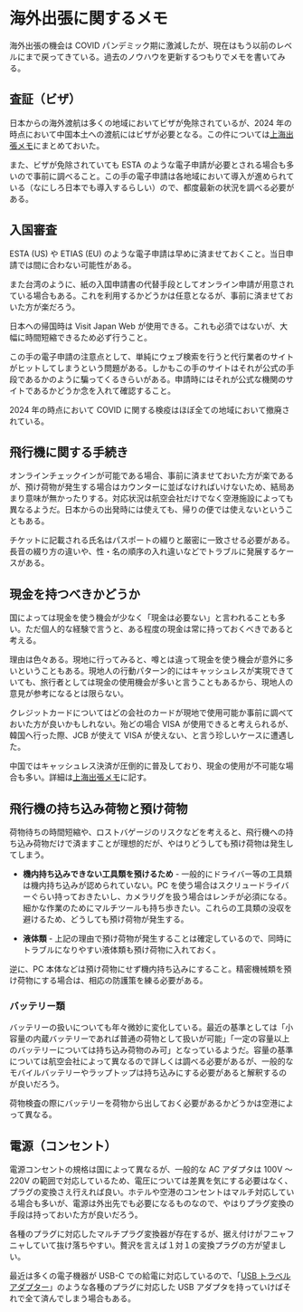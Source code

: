 # 海外出張に関するメモ

海外出張の機会は COVID パンデミック期に激減したが、現在はもう以前のレベルにまで戻ってきている。過去のノウハウを更新するつもりでメモを書いてみる。

## 査証（ビザ）

日本からの海外渡航は多くの地域においてビザが免除されているが、2024 年の時点において中国本土への渡航にはビザが必要となる。この件については[上海出張メモ](Shanghai2024.md)にまとめておいた。

また、ビザが免除されていても ESTA のような電子申請が必要とされる場合も多いので事前に調べること。この手の電子申請は各地域において導入が進められている（なにしろ日本でも導入するらしい）ので、都度最新の状況を調べる必要がある。

## 入国審査

ESTA (US) や ETIAS (EU) のような電子申請は早めに済ませておくこと。当日申請では間に合わない可能性がある。

また台湾のように、紙の入国申請書の代替手段としてオンライン申請が用意されている場合もある。これを利用するかどうかは任意となるが、事前に済ませておいた方が楽だろう。

日本への帰国時は Visit Japan Web が使用できる。これも必須ではないが、大幅に時間短縮できるため必ず行うこと。

この手の電子申請の注意点として、単純にウェブ検索を行うと代行業者のサイトがヒットしてしまうという問題がある。しかもこの手のサイトはそれが公式の手段であるかのように騙ってくるきらいがある。申請時にはそれが公式な機関のサイトであるかどうか念を入れて確認すること。

2024 年の時点において COVID に関する検疫はほぼ全ての地域において撤廃されている。

## 飛行機に関する手続き

オンラインチェックインが可能である場合、事前に済ませておいた方が楽であるが、預け荷物が発生する場合はカウンターに並ばなければいけないため、結局あまり意味が無かったりする。対応状況は航空会社だけでなく空港施設によっても異なるようだ。日本からの出発時には使えても、帰りの便では使えないということもある。

チケットに記載される氏名はパスポートの綴りと厳密に一致させる必要がある。長音の綴り方の違いや、性・名の順序の入れ違いなどでトラブルに発展するケースがある。

## 現金を持つべきかどうか

国によっては現金を使う機会が少なく「現金は必要ない」と言われることも多い。ただ個人的な経験で言うと、ある程度の現金は常に持っておくべきであると考える。

理由は色々ある。現地に行ってみると、噂とは違って現金を使う機会が意外に多いということもある。現地人の行動パターン的にはキャッシュレスが実現できていても、旅行者としては現金の使用機会が多いと言うこともあるから、現地人の意見が参考になるとは限らない。

クレジットカードについてはどの会社のカードが現地で使用可能か事前に調べておいた方が良いかもしれない。殆どの場合 VISA が使用できると考えられるが、韓国へ行った際、JCB が使えて VISA が使えない、と言う珍しいケースに遭遇した。

中国ではキャッシュレス決済が圧倒的に普及しており、現金の使用が不可能な場合も多い。詳細は[上海出張メモ](Shanghai2024.md)に記す。

## 飛行機の持ち込み荷物と預け荷物

荷物待ちの時間短縮や、ロストバゲージのリスクなどを考えると、飛行機への持ち込み荷物だけで済ますことが理想的だが、やはりどうしても預け荷物は発生してしまう。

- **機内持ち込みできない工具類を預けるため** - 一般的にドライバー等の工具類は機内持ち込みが認められていない。PC を使う場合はスクリュードライバーぐらい持っておきたいし、カメラリグを扱う場合はレンチが必須になる。細かな作業のためにマルチツールも持ち歩きたい。これらの工具類の没収を避けるため、どうしても預け荷物が発生する。

- **液体類** - 上記の理由で預け荷物が発生することは確定しているので、同時にトラブルになりやすい液体類も預け荷物に入れておく。

逆に、PC 本体などは預け荷物にせず機内持ち込みにすること。精密機械類を預け荷物にする場合は、相応の防護策を練る必要がある。

### バッテリー類

バッテリーの扱いについても年々微妙に変化している。最近の基準としては「小容量の内蔵バッテリーであれば普通の荷物として扱いが可能」「一定の容量以上のバッテリーについては持ち込み荷物のみ可」となっているようだ。容量の基準については航空会社によって異なるので詳しくは調べる必要があるが、一般的なモバイルバッテリーやラップトップは持ち込みにする必要があると解釈するのが良いだろう。

荷物検査の際にバッテリーを荷物から出しておく必要があるかどうかは空港によって異なる。

## 電源（コンセント）

電源コンセントの規格は国によって異なるが、一般的な AC アダプタは 100V 〜 220V の範囲で対応しているため、電圧については差異を気にする必要はなく、プラグの変換さえ行えれば良い。ホテルや空港のコンセントはマルチ対応している場合も多いが、電源は外出先でも必要になるものなので、やはりプラグ変換の手段は持っておいた方が良いだろう。

各種のプラグに対応したマルチプラグ変換器が存在するが、据え付けがフニャフニャしていて抜け落ちやすい。贅沢を言えば１対１の変換プラグの方が望ましい。

最近は多くの電子機器が USB-C での給電に対応しているので、「[USB トラベルアダプター](https://nordace.com/ja/product/nordace-universal-travel-adapter-with-usb-charging-ports-type-c-usb/)」のような各種のプラグに対応した USB アダプタを持っていけばそれで全て済んでしまう場合もある。

